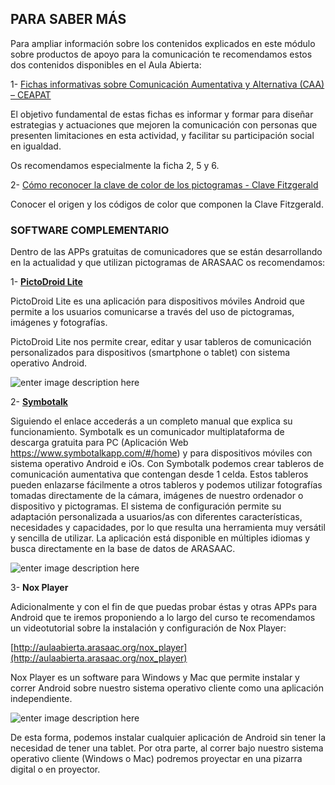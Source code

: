## PARA SABER MÁS


Para ampliar información sobre los contenidos explicados en este módulo sobre productos de apoyo para la comunicación te recomendamos estos dos contenidos disponibles en el Aula Abierta:

1- [Fichas informativas sobre Comunicación Aumentativa y Alternativa (CAA) – CEAPAT](http://aulaabierta.arasaac.org/fichas-informativas-comunicacion-aumentativa-alternativa-ceapat)
    

El objetivo fundamental de estas fichas es informar y formar para diseñar estrategias y actuaciones que mejoren la comunicación con personas que presenten limitaciones en esta actividad, y facilitar su participación social en igualdad.

Os recomendamos especialmente la ficha 2, 5 y 6.

2- [Cómo reconocer la clave de color de los pictogramas - Clave Fitzgerald](http://aulaabierta.arasaac.org/tutorial-caa-como-reconocer-las-claves-de-color-de-los-pictogramas)
    
Conocer el origen y los códigos de color que componen la Clave Fitzgerald.

### SOFTWARE COMPLEMENTARIO

Dentro de las APPs gratuitas de comunicadores que se están desarrollando en la actualidad y que utilizan pictogramas de ARASAAC os recomendamos:

1- [**PictoDroid Lite**](http://aulaabierta.arasaac.org/pictodroid-lite-0-inicio)

PictoDroid Lite es una aplicación para dispositivos móviles Android que permite a los usuarios comunicarse a través del uso de pictogramas, imágenes y fotografías.

PictoDroid Lite nos permite crear, editar y usar tableros de comunicación personalizados para dispositivos (smartphone o tablet) con sistema operativo Android.

![enter image description here](https://static.arasaac.org/images/aularagon/PictoDroid_ARASAAC_1-773x1030.png)

  
2- [**Symbotalk**](http://aulaabierta.arasaac.org/symbotalk-0-inicio-2)
    
Siguiendo el enlace accederás a un completo manual que explica su funcionamiento. Symbotalk es un comunicador multiplataforma de descarga gratuita para PC (Aplicación Web https://www.symbotalkapp.com/#/home) y para dispositivos móviles con sistema operativo Android e iOs. Con Symbotalk podemos crear tableros de comunicación aumentativa que contengan desde 1 celda. Estos tableros pueden enlazarse fácilmente a otros tableros y podemos utilizar fotografías tomadas directamente de la cámara, imágenes de nuestro ordenador o dispositivo y pictogramas. El sistema de configuración permite su adaptación personalizada a usuarios/as con diferentes características, necesidades y capacidades, por lo que resulta una herramienta muy versátil y sencilla de utilizar. La aplicación está disponible en múltiples idiomas y busca directamente en la base de datos de ARASAAC.

![enter image description here](https://static.arasaac.org/images/aularagon/Symbotalk_ARASAAC_1-1-1030x773.png)

3- **Nox Player**

Adicionalmente y con el fin de que puedas probar éstas y otras APPs para Android que te iremos proponiendo a lo largo del curso te recomendamos un videotutorial sobre la instalación y configuración de Nox Player:

[http://aulaabierta.arasaac.org/nox_player](http://aulaabierta.arasaac.org/nox_player)

Nox Player es un software para Windows y Mac que permite instalar y correr Android sobre nuestro sistema operativo cliente como una aplicación independiente.

![enter image description here](https://static.arasaac.org/images/aularagon/Nox_player.png)

De esta forma, podemos instalar cualquier aplicación de Android sin tener la necesidad de tener una tablet. Por otra parte, al correr bajo nuestro sistema operativo cliente (Windows o Mac) podremos proyectar en una pizarra digital o en proyector.

